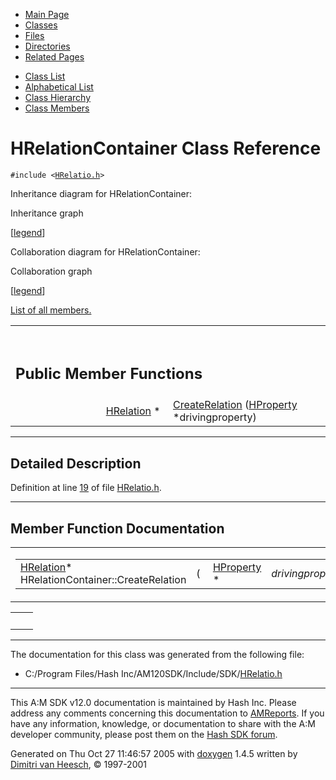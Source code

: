 <div class="tabs">

- [Main Page](index.md)
- <span id="current">[Classes](annotated.md)</span>
- [Files](files.md)
- [Directories](dirs.md)
- [Related Pages](pages.md)

</div>

<div class="tabs">

- [Class List](annotated.md)
- [Alphabetical List](classes.md)
- [Class Hierarchy](hierarchy.md)
- [Class Members](functions.md)

</div>

# HRelationContainer Class Reference

`#include <`<a href="HRelatio_8h-source.md" class="el"><code>HRelatio.h</code></a>`>`

Inheritance diagram for HRelationContainer:

<span class="image placeholder" original-image-src="classHRelationContainer__inherit__graph.gif" original-image-title="" border="0" usemap="#HRelationContainer__inherit__map">Inheritance graph</span>

\[[legend](graph_legend.md)\]

Collaboration diagram for HRelationContainer:

<span class="image placeholder" original-image-src="classHRelationContainer__coll__graph.gif" original-image-title="" border="0" usemap="#HRelationContainer__coll__map">Collaboration graph</span>

\[[legend](graph_legend.md)\]

[List of all members.](classHRelationContainer-members.md)

<table data-border="0" data-cellpadding="0" data-cellspacing="0">
<colgroup>
<col style="width: 50%" />
<col style="width: 50%" />
</colgroup>
<tbody>
<tr>
<td></td>
<td></td>
</tr>
<tr>
<td colspan="2"><br />
&#10;<h2 id="public-member-functions">Public Member Functions</h2></td>
</tr>
<tr>
<td class="memItemLeft" style="text-align: right;" data-nowrap="" data-valign="top"><a href="classHRelation.md" class="el">HRelation</a> * </td>
<td class="memItemRight" data-valign="bottom"><a href="classHRelationContainer.md#0f4c3d41075b6f338f2160affc244088" class="el">CreateRelation</a> (<a href="classHProperty.md" class="el">HProperty</a> *drivingproperty)</td>
</tr>
</tbody>
</table>

------------------------------------------------------------------------

<span id="_details"></span>

## Detailed Description

Definition at line <a href="HRelatio_8h-source.md#l00019" class="el">19</a> of file <a href="HRelatio_8h-source.md" class="el">HRelatio.h</a>.

------------------------------------------------------------------------

## Member Function Documentation

<span id="0f4c3d41075b6f338f2160affc244088" class="anchor"></span>

<table class="mdTable" data-cellpadding="2" data-cellspacing="0">
<colgroup>
<col style="width: 100%" />
</colgroup>
<tbody>
<tr>
<td class="mdRow"><table data-cellpadding="0" data-cellspacing="0" data-border="0">
<tbody>
<tr>
<td class="md" data-nowrap="" data-valign="top"><a href="classHRelation.md" class="el">HRelation</a>* HRelationContainer::CreateRelation</td>
<td class="md" data-valign="top">( </td>
<td class="md" data-nowrap="" data-valign="top"><a href="classHProperty.md" class="el">HProperty</a> * </td>
<td class="mdname1" data-valign="top" data-nowrap=""><em>drivingproperty</em></td>
<td class="md" data-valign="top"> ) </td>
<td class="md" data-nowrap=""></td>
</tr>
</tbody>
</table></td>
</tr>
</tbody>
</table>

|     |     |
|-----|-----|
|     |     |

------------------------------------------------------------------------

The documentation for this class was generated from the following file:

- C:/Program Files/Hash Inc/AM120SDK/Include/SDK/<a href="HRelatio_8h-source.md" class="el">HRelatio.h</a>

------------------------------------------------------------------------

<span class="small">This A:M SDK v12.0 documentation is maintained by Hash Inc. Please address any comments concerning this documentation to [AMReports](http://www.hash.com/reports). If you have any information, knowledge, or documentation to share with the A:M developer community, please post them on the [Hash SDK forum](http://www.hash.com/forums/index.php?showforum=11).</span>

Generated on Thu Oct 27 11:46:57 2005 with [<span class="image placeholder" original-image-src="doxygen.png" original-image-title="" height="45" width="100" align="middle" border="0">doxygen</span>](http://www.doxygen.org/index.html) 1.4.5 written by [Dimitri van Heesch](mailto:dimitri@stack.nl), © 1997-2001
